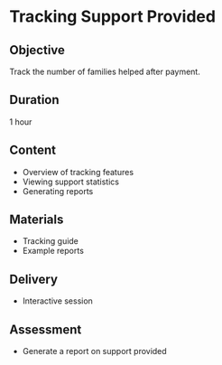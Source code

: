 # Tracking Support Provided

## Objective

Track the number of families helped after payment.

## Duration

1 hour

## Content

- Overview of tracking features
- Viewing support statistics
- Generating reports

## Materials

- Tracking guide
- Example reports

## Delivery

- Interactive session

## Assessment

- Generate a report on support provided

